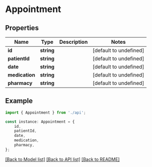 # Appointment


## Properties

Name | Type | Description | Notes
------------ | ------------- | ------------- | -------------
**id** | **string** |  | [default to undefined]
**patientId** | **string** |  | [default to undefined]
**date** | **string** |  | [default to undefined]
**medication** | **string** |  | [default to undefined]
**pharmacy** | **string** |  | [default to undefined]

## Example

```typescript
import { Appointment } from './api';

const instance: Appointment = {
    id,
    patientId,
    date,
    medication,
    pharmacy,
};
```

[[Back to Model list]](../README.md#documentation-for-models) [[Back to API list]](../README.md#documentation-for-api-endpoints) [[Back to README]](../README.md)

